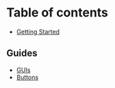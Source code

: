 # Table of contents

* [Getting Started](README.md)

## Guides

* [GUIs](guides/guis.md)
* [Buttons](guides/buttons.md)
